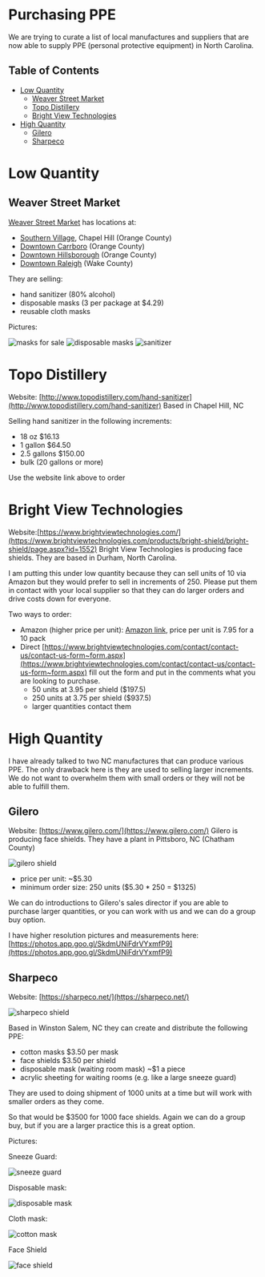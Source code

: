 # Purchasing PPE

We are trying to curate a list of local manufactures and suppliers that are now able to supply PPE (personal protective equipment) in North Carolina.

## Table of Contents

* [Low Quantity](#low-quantity)
   * [Weaver Street Market](#weaver-street-market)
   * [Topo Distillery](#topo-distillery)
   * [Bright View Technologies](#bright-view-technologies)
* [High Quantity](#high-quantity)
   * [Gilero](#gilero)
   * [Sharpeco](#sharpeco)

# Low Quantity

## Weaver Street Market

[Weaver Street Market](https://www.weaverstreetmarket.coop/) has locations at:

- [Southern Village](https://goo.gl/maps/NeMVTn9aqiYBMj6J6), Chapel Hill (Orange County)
- [Downtown Carrboro](https://goo.gl/maps/55rcySwiaSEC3DVw6) (Orange County)
- [Downtown Hillsborough](https://goo.gl/maps/MzYf3RMJ9Nc9bQ6F6) (Orange County)
- [Downtown Raleigh](https://g.page/WeaverStreetMarketRaleigh) (Wake County)

They are selling:

- hand sanitizer (80% alcohol)
- disposable masks (3 per package at $4.29)
- reusable cloth masks

Pictures:

![masks for sale](../images/masksforsale.jpg)
![disposable masks](../images/disposable_mask.jpg)
![sanitizer](../images/sanitizer.jpg)

# Topo Distillery

Website: [http://www.topodistillery.com/hand-sanitizer](http://www.topodistillery.com/hand-sanitizer)
Based in Chapel Hill, NC

Selling hand sanitizer in the following increments:

- 18 oz $16.13
- 1 gallon $64.50
- 2.5 gallons $150.00
- bulk (20 gallons or more)

Use the website link above to order

# Bright View Technologies

Website:[https://www.brightviewtechnologies.com/](https://www.brightviewtechnologies.com/products/bright-shield/bright-shield/page.aspx?id=1552)
Bright View Technologies is producing face shields. They are based in Durham, North Carolina.

I am putting this under low quantity because they can sell units of 10 via Amazon but they would prefer to sell in increments of 250.  Please put them in contact with your local supplier so that they can do larger orders and drive costs down for everyone.

Two ways to order:
- Amazon (higher price per unit): [Amazon link](https://www.amazon.com/dp/B087N14Q48/ref=cm_sw_em_r_mt_dp_U_TQaVEb9BF6G2H), price per unit is 7.95 for a 10 pack
- Direct [https://www.brightviewtechnologies.com/contact/contact-us/contact-us-form~form.aspx](https://www.brightviewtechnologies.com/contact/contact-us/contact-us-form~form.aspx) fill out the form and put in the comments what you are looking to purchase.
  - 50 units at 3.95 per shield ($197.5)
  - 250 units at 3.75 per shield ($937.5)
  - larger quantities contact them

# High Quantity

I have already talked to two NC manufactures that can produce various PPE.  The only drawback here is they are used to selling larger increments.  We do not want to overwhelm them with small orders or they will not be able to fulfill them.

## Gilero

Website: [https://www.gilero.com/](https://www.gilero.com/)
Gilero is producing face shields.  They have a plant in Pittsboro, NC (Chatham County)

![gilero shield](../images/gilero_shield.jpg)

- price per unit: ~$5.30
- minimum order size: 250 units ($5.30 * 250 = $1325)

We can do introductions to Gilero's sales director if you are able to purchase larger quantities, or you can work with us and we can do a group buy option.

I have higher resolution pictures and measurements here: [https://photos.app.goo.gl/SkdmUNiFdrVYxmfP9](https://photos.app.goo.gl/SkdmUNiFdrVYxmfP9)

## Sharpeco

Website: [https://sharpeco.net/](https://sharpeco.net/)

![sharpeco shield](../images/sharpeco2.jpeg)

Based in Winston Salem, NC they can create and distribute the following PPE:

- cotton masks $3.50 per mask
- face shields $3.50 per shield
- disposable mask (waiting room mask) ~$1 a piece
- acrylic sheeting for waiting rooms (e.g. like a large sneeze guard)

They are used to doing shipment of 1000 units at a time but will work with smaller orders as they come.

So that would be $3500 for 1000 face shields.  Again we can do a group buy, but if you are a larger practice this is a great option.

Pictures:

Sneeze Guard:

![sneeze guard](../images/sneezeguard.jpg)

Disposable mask:

![disposable mask](../images/disposable.jpg)

Cloth mask:

![cotton mask](../images/cotton.jpg)

Face Shield

![face shield](../images/sharpeco.jpeg)
